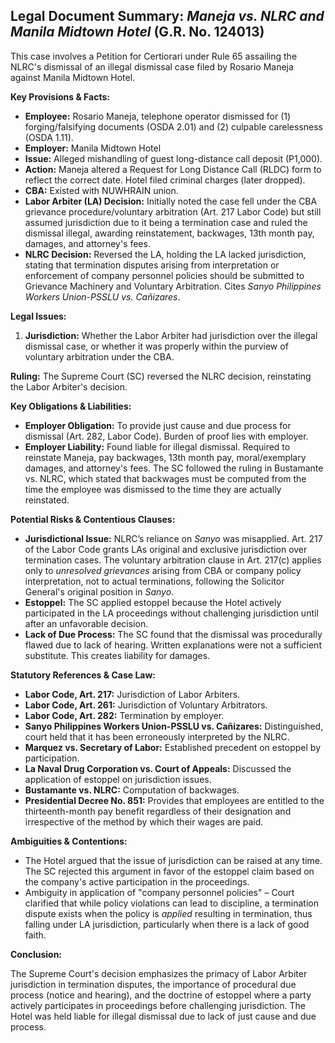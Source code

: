 ## Legal Document Summary: *Maneja vs. NLRC and Manila Midtown Hotel* (G.R. No. 124013)

This case involves a Petition for Certiorari under Rule 65 assailing the NLRC's dismissal of an illegal dismissal case filed by Rosario Maneja against Manila Midtown Hotel.

**Key Provisions & Facts:**

*   **Employee:** Rosario Maneja, telephone operator dismissed for (1) forging/falsifying documents (OSDA 2.01) and (2) culpable carelessness (OSDA 1.11).
*   **Employer:** Manila Midtown Hotel
*   **Issue:** Alleged mishandling of guest long-distance call deposit (P1,000).
*   **Action:** Maneja altered a Request for Long Distance Call (RLDC) form to reflect the correct date. Hotel filed criminal charges (later dropped).
*   **CBA:** Existed with NUWHRAIN union.
*   **Labor Arbiter (LA) Decision:** Initially noted the case fell under the CBA grievance procedure/voluntary arbitration (Art. 217 Labor Code) but still assumed jurisdiction due to it being a termination case and ruled the dismissal illegal, awarding reinstatement, backwages, 13th month pay, damages, and attorney's fees.
*   **NLRC Decision:** Reversed the LA, holding the LA lacked jurisdiction, stating that termination disputes arising from interpretation or enforcement of company personnel policies should be submitted to Grievance Machinery and Voluntary Arbitration. Cites *Sanyo Philippines Workers Union-PSSLU vs. Cañizares*.

**Legal Issues:**

1.  **Jurisdiction:** Whether the Labor Arbiter had jurisdiction over the illegal dismissal case, or whether it was properly within the purview of voluntary arbitration under the CBA.

**Ruling:** The Supreme Court (SC) reversed the NLRC decision, reinstating the Labor Arbiter's decision.

**Key Obligations & Liabilities:**

*   **Employer Obligation:** To provide just cause and due process for dismissal (Art. 282, Labor Code). Burden of proof lies with employer.
*   **Employer Liability:** Found liable for illegal dismissal. Required to reinstate Maneja, pay backwages, 13th month pay, moral/exemplary damages, and attorney's fees. The SC followed the ruling in Bustamante vs. NLRC, which stated that backwages must be computed from the time the employee was dismissed to the time they are actually reinstated.

**Potential Risks & Contentious Clauses:**

*   **Jurisdictional Issue:** NLRC’s reliance on *Sanyo* was misapplied. Art. 217 of the Labor Code grants LAs original and exclusive jurisdiction over termination cases. The voluntary arbitration clause in Art. 217(c) applies only to *unresolved grievances* arising from CBA or company policy interpretation, not to actual terminations, following the Solicitor General's original position in *Sanyo*.
*   **Estoppel:** The SC applied estoppel because the Hotel actively participated in the LA proceedings without challenging jurisdiction until after an unfavorable decision.
*   **Lack of Due Process:** The SC found that the dismissal was procedurally flawed due to lack of hearing. Written explanations were not a sufficient substitute. This creates liability for damages.

**Statutory References & Case Law:**

*   **Labor Code, Art. 217:** Jurisdiction of Labor Arbiters.
*   **Labor Code, Art. 261:** Jurisdiction of Voluntary Arbitrators.
*   **Labor Code, Art. 282:** Termination by employer.
*   **Sanyo Philippines Workers Union-PSSLU vs. Cañizares:** Distinguished, court held that it has been erroneously interpreted by the NLRC.
*   **Marquez vs. Secretary of Labor:** Established precedent on estoppel by participation.
*   **La Naval Drug Corporation vs. Court of Appeals:** Discussed the application of estoppel on jurisdiction issues.
*   **Bustamante vs. NLRC:** Computation of backwages.
*   **Presidential Decree No. 851:** Provides that employees are entitled to the thirteenth-month pay benefit regardless of their designation and irrespective of the method by which their wages are paid.

**Ambiguities & Contentions:**

*   The Hotel argued that the issue of jurisdiction can be raised at any time. The SC rejected this argument in favor of the estoppel claim based on the company's active participation in the proceedings.
*   Ambiguity in application of "company personnel policies" – Court clarified that while policy violations can lead to discipline, a termination dispute exists when the policy is *applied* resulting in termination, thus falling under LA jurisdiction, particularly when there is a lack of good faith.

**Conclusion:**

The Supreme Court's decision emphasizes the primacy of Labor Arbiter jurisdiction in termination disputes, the importance of procedural due process (notice and hearing), and the doctrine of estoppel where a party actively participates in proceedings before challenging jurisdiction. The Hotel was held liable for illegal dismissal due to lack of just cause and due process.
